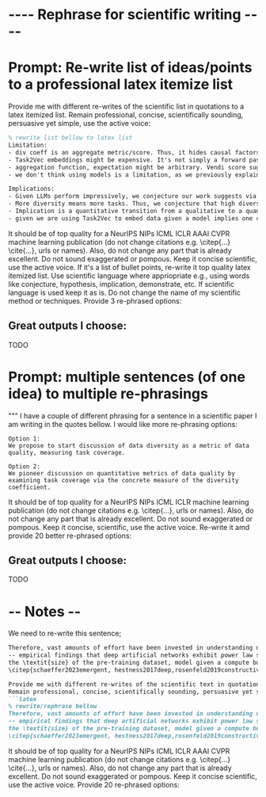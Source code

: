 # ---- Rephrase for scientific writing ----

# Prompt: Re-write list of ideas/points to a professional latex itemize list
Provide me with different re-writes of the scientific list in quotations to a latex itemized list.
Remain professional, concise, scientifically sounding, persuasive yet simple, use the active voice:
```latex
% rewrite list bellow to latex list
Limitation:
- div coeff is an aggregate metric/score. Thus, it hides causal factors. (though we show how to use it to find casual factors with the vocab size, latent space. But those experiments are expensive)
- Task2Vec embeddings might be expensive. It's not simply a forward pass and checks the activations. However, given prev work showing it correlates with ground truth task generative parameters, we conjecture it's better than activations. Plus activations might lead to high distances simply because the models were optimized to have a good decision boundary, so we conjecture they are not as good when seeking distances.
- aggregation function, expectation might be arbitrary. Vendi score suggests something else, but it's expensive and under-explored (uses eigenvalues). Further exploration of summing the total distance and vendi are interesting for future work. We predict it won't make a big difference in analogy with the central limit theorem CLT that Gaussian still converges to Normal distribution given a normalization. We conjecture a behavior. But this requires further work.
- we don't think using models is a limitation, as we previously explained in the discussion section. It allows better embeddings of data/batches. A "model" is always needed. The identity function is still a way to represent the data. 

Implications:
- Given LLMs perform impressively, we conjecture our work suggests via a correlation that this might be one reason for their impressive performance. 
- More diversity means more tasks. Thus, we conjecture that high diversity in the pre-training set means a higher chance of including relevant data for testing. This implies one way to improve performance might be via the collection of more diverse data using div coeff (for a sufficiently large model). More direct experiments for this are left for future work.
- Implication is a quantitative transition from a qualitative to a quantitative way of thinking about diversity. Conceptual moves are impactful.
- given we are using Task2Vec to embed data given a model implies one can in principle use our method for any modality, the collect more diverse data. This implies it can improve every field of machine learning. Future work.
```
It should be of top quality for a NeurIPS NIPs ICML ICLR AAAI CVPR machine learning publication
(do not change citations e.g. \citep{...} \cite{...}, urls or names). 
Also, do not change any part that is already excellent. 
Do not sound exaggerated or pompous. 
Keep it concise scientific, use the active voice. 
If it's a list of bullet points, re-write it top quality latex itemized list. 
Use scientific language where appriopriate e.g., using words like conjecture, hypothesis, implication, demonstrate, etc.
If scientific language is used keep it as is.
Do not change the name of my scientific method or techniques.
Provide 3 re-phrased options:

## Great outputs I choose:
TODO

# Prompt: multiple sentences (of one idea) to multiple re-phrasings
"""
I have a couple of different phrasing for a sentence in a scientific paper I am writing in the quotes bellow.
I would like more re-phrasing options:
```text
Option 1: 
We propose to start discussion of data diversity as a metric of data quality, measuring task coverage.

Option 2:
We pioneer discussion on quantitative metrics of data quality by examining task coverage via the concrete measure of the diversity coefficient.
```
It should be of top quality for a NeurIPS NIPs ICML ICLR machine learning publication
(do not change citations e.g. \citep{...}, urls or names).
Also, do not change any part that is already excellent.
Do not sound exaggerated or pompous.
Keep it concise, scientific, use the active voice.
Re-write it amd provide 20 better re-phrased options:

## Great outputs I choose:
TODO




# -- Notes --
We need to re-write this sentence;
```markdown
Therefore, vast amounts of effort have been invested in understanding neural scaling laws 
-- empirical findings that deep artificial networks exhibit power law scaling in performance metrics as a function of 
the \textit{size} of the pre-training dataset, model given a compute budget 
\citep{schaeffer2023emergent, hestness2017deep,rosenfeld2019constructive,henighan2020scaling,kaplan2020scaling,gordon2021data,hernandez2021scaling,jones2021scaling,zhai2022scaling,hoffmann2022training, clark2022unified, neumann2022scaling}.
```
```markdown
Provide me with different re-writes of the scientific text in quotations.
Remain professional, concise, scientifically sounding, persuasive yet simple, use the active voice:
```latex
% rewrite/rephrase bellow
Therefore, vast amounts of effort have been invested in understanding neural scaling laws 
-- empirical findings that deep artificial networks exhibit power law scaling in performance metrics as a function of 
the \textit{size} of the pre-training dataset, model given a compute budget 
\citep{schaeffer2023emergent, hestness2017deep,rosenfeld2019constructive,henighan2020scaling,kaplan2020scaling,gordon2021data,hernandez2021scaling,jones2021scaling,zhai2022scaling,hoffmann2022training, clark2022unified, neumann2022scaling}.
```
It should be of top quality for a NeurIPS NIPs ICML ICLR AAAI CVPR machine learning publication
(do not change citations e.g. \citep{...} \cite{...}, urls or names). 
Also, do not change any part that is already excellent. 
Do not sound exaggerated or pompous. 
Keep it concise scientific, use the active voice. 
Provide 20 re-phrased options: 
```